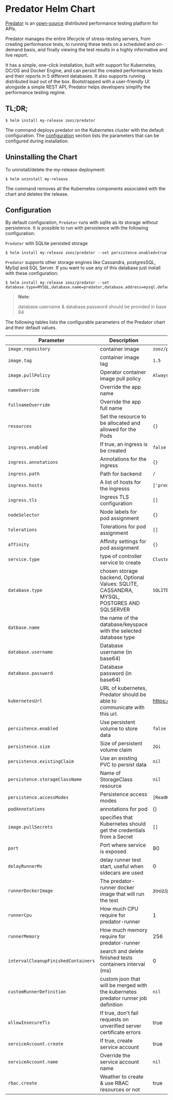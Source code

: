 # Predator Helm Chart

         
[Predator](https://predator.dev) is an [open-source](https://github.com/Zooz/predator) distributed performance testing platform for APIs.
                                    
Predator manages the entire lifecycle of stress-testing servers, from creating performance tests, to running these tests on a scheduled and on-demand basis, and finally viewing the test results in a highly informative and live report.

It has a simple, one-click installation, built with support for Kubernetes, DC/OS and Docker Engine, and can persist the created performance tests and their reports in 5 different databases. It also supports running distributed load out of the box. Bootstrapped with a user-friendly UI alongside a simple REST API, Predator helps developers simplify the performance testing regime.

## TL;DR;

```console
$ helm install my-release zooz/predator
```

The command deploys predator on the Kubernetes cluster with the default configuration. The [configuration](#configuration) section lists the parameters that can be configured during installation.

## Uninstalling the Chart

To uninstall/delete the my-release deployment:

```console
$ helm uninstall my-release
```

The command removes all the Kubernetes components associated with the chart and deletes the release.

## Configuration

By default configuration, `Predator` runs with sqlite as its storage without persistence.
It is possible to run with persistence with the following configuration:

`Predator` with SQLite persisted storage 
```console
$ helm install my-release zooz/predator --set persistence.enabled=true
```

`Predator` supports other storage engines like Cassandra, postgresSQL, MySql and SQL Server.
If you want to use any of this database just install with these configuration:

```console
$ helm install my-release zooz/predator --set database.type=MYSQL,database.name=predator,database.address=mysql.default,database.password=cHJlZGF0b3I=,database.password=cHJlZGF0b3I=
```
> **Note**:
>
> database.username & database.password should be provided in base 64
>

The following tables lists the configurable parameters of the Predator chart and their default values.


| Parameter                           | Description                                                      | Default                                      |
| ------------------------------------| ---------------------------------------------------------------- | -------------------------------------------- |
| `image.repository`                  | container image                                                  | `zooz/predator`                              |
| `image.tag`                         | container image tag                                              | `1.5`                                        |
| `image.pullPolicy`                  | Operator container image pull policy                             | `Always`                                     |
| `nameOverride`                      | Override the app name                                            |                                              |
| `fullnameOverride`                  | Override the app full name                                       |                                              |
| `resources`                         | Set the resource to be allocated and allowed for the Pods        | `{}`                                         |
| `ingress.enabled`                   | If true, an ingress is be created                                | `false`
| `ingress.annotations`               | Annotations for the ingress                                      | `{}`
| `ingress.path`                      | Path for backend                                                 | `/`
| `ingress.hosts`                     | A list of hosts for the ingresss                                 | `['predator.local']`
| `ingress.tls`                       | Ingress TLS configuration                                        | `[]`
| `nodeSelector`                      | Node labels for pod assignment                                   | `{}`                                         |
| `tolerations`                       | Tolerations for pod assignment                                   | `[]`                                         |
| `affinity`                          | Affinity settings for pod assignment                             | `{}`                                         |
| `service.type`                      | type of controller service to create                             | `ClusterIP`
| `database.type`                     | chosen storage backend, Optional Values: SQLITE, CASSANDRA, MYSQL, POSTGRES AND SQLSERVER | `SQLITE`
| `datbase.name`                      | the name of the database/keyspace with the selected database type|
| `database.username`                 | Database username (in base64)                                    |                                              |
| `database.password`                 | Database password (in base64)                                    |                                              |
| `kubernetesUrl    `                 | URL of kubernetes, Predator should be able to communicate with this url. | https://kubernetes.default.svc       |
| `persistence.enabled`               | Use persistent volume to store data                               | `false`                                     |
| `persistence.size`                  | Size of persistent volume claim                                     | `2Gi`                                      |
| `persistence.existingClaim`         | Use an existing PVC to persist data                                 | `nil`                                       |
| `persistence.storageClassName`      | Name of StorageClass resource                                     | `nil`                                       |
| `persistence.accessModes`           | Persistence access modes                                            | `[ReadWriteOnce]`                           |
| `podAnnotations`                    | annotations for pod                                                           | {}                                   |
| `image.pullSecrets`                 | specifies that Kubernetes should get the credentials from a Secret  | `[]`                     |
| `port`                              | Port where service is exposed   | 80                                      |
| `delayRunnerMs`                     | delay runner test start, useful when sidecars are used   | 0                                      |
| `runnerDockerImage`                 | The predator-runner docker image that will run the test   | zooz/predator-runner:1.5                                      |
| `runnerCpu`                         | How much CPU require for predator-runner   | 1                                      |
| `runnerMemory`                      | How much memory require for predator-runner  | 256                                      |
| `intervalCleanupFinishedContainers` | search and delete finished tests containers interval (ms)   | 0                                      |
| `customRunnerDefinition`            | custom json that will be merged with the kubernetes predator runner job definition   | `nil`              |
| `allowInsecureTls`                  | If true, don't fail requests on unverified server certificate errors   | true                                      |
| `serviceAccount.create`             | If true, create service account  | true                                      |
| `serviceAccount.name`               | Override the service account name  | `nil`                                   |
| `rbac.create`                       | Weather to create & use RBAC resources or not | true                         |
